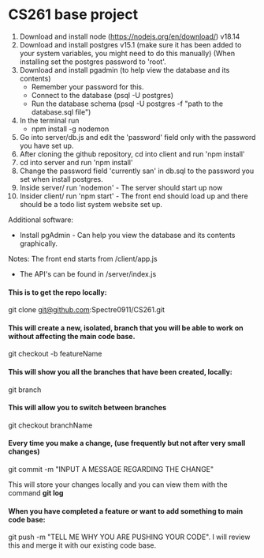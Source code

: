 # CS261 base project 

1) Download and install node (https://nodejs.org/en/download/) v18.14
2) Download and install postgres v15.1 (make sure it has been added to your system variables, you might need to do this manually) (When installing set the postgres password to 'root'. 
3) Download and install pgadmin (to help view the database and its contents)
    - Remember your password for this. 
    - Connect to the database (psql -U postgres) 
    - Run the database schema (psql -U postgres -f "path to the database.sql file")
4) In the terminal run
    - npm install -g nodemon
5) Go into server/db.js and edit the 'password' field only with the password you have set up. 
6) After cloning the github repository, cd into client and run 'npm install'
7) cd into server and run 'npm install'
8) Change the password field 'currently san' in db.sql to the password you set when install postgres.
9) Inside server/ run 'nodemon' - The server should start up now
10) Insider client/ run 'npm start' - The front end should load up and there should be a todo list system website set up. 

Additional software:
- Install pgAdmin - Can help you view the database and its contents graphically. 


Notes: The front end starts from /client/app.js
- The API's can be found in /server/index.js

#### This is to get the repo locally:
git clone git@github.com:Spectre0911/CS261.git

#### This will create a new, isolated, branch that you will be able to work on without affecting the main code base.
git checkout -b featureName

#### This will show you all the branches that have been created, locally:
git branch

#### This will allow you to switch between branches
git checkout branchName

#### Every time you make a change, (use frequently but not after very small changes)
git commit -m "INPUT A MESSAGE REGARDING THE CHANGE"

This will store your changes locally and you can view them with the command **git log**

#### When you have completed a feature or want to add something to main code base:
git push -m "TELL ME WHY YOU ARE PUSHING YOUR CODE". I will review this and merge it with our existing code base.
